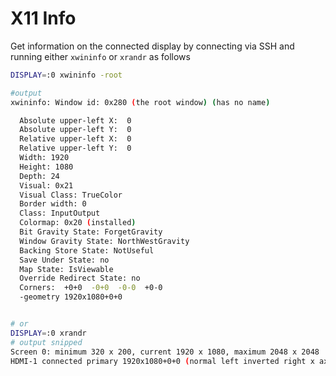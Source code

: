 # X11 Info

Get information on the connected display by connecting via SSH and running either `xwininfo` or `xrandr` as follows 

```sh
DISPLAY=:0 xwininfo -root

#output
xwininfo: Window id: 0x280 (the root window) (has no name)

  Absolute upper-left X:  0
  Absolute upper-left Y:  0
  Relative upper-left X:  0
  Relative upper-left Y:  0
  Width: 1920
  Height: 1080
  Depth: 24
  Visual: 0x21
  Visual Class: TrueColor
  Border width: 0
  Class: InputOutput
  Colormap: 0x20 (installed)
  Bit Gravity State: ForgetGravity
  Window Gravity State: NorthWestGravity
  Backing Store State: NotUseful
  Save Under State: no
  Map State: IsViewable
  Override Redirect State: no
  Corners:  +0+0  -0+0  -0-0  +0-0
  -geometry 1920x1080+0+0
```

```sh

# or
DISPLAY=:0 xrandr
# output snipped
Screen 0: minimum 320 x 200, current 1920 x 1080, maximum 2048 x 2048
HDMI-1 connected primary 1920x1080+0+0 (normal left inverted right x axis y axis)
```